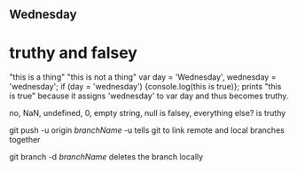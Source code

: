 ## Wednesday

# truthy and falsey
"this is a thing" "this is not a thing"
var day = 'Wednesday',
    wednesday = 'wednesday';
if (day = 'wednesday') {console.log(this is true)};
prints "this is true"
because it assigns 'wednesday' to var day and thus becomes truthy.

no, NaN, undefined, 0, empty string, null is falsey, everything else? is truthy


git push -u origin _branchName_
-u tells git to link remote and local branches together

git branch -d _branchName_
deletes the branch locally
